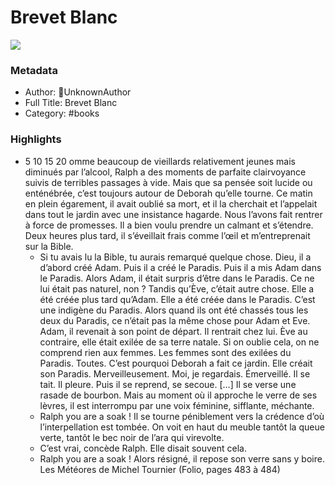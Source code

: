 # Brevet Blanc

![](https://readwise-assets.s3.amazonaws.com/static/images/default-book-icon-2.dae1dc4d332b.png)

### Metadata

- Author: UnknownAuthor
- Full Title: Brevet Blanc
- Category: #books

### Highlights

- 5
  10
  15
  20
  omme beaucoup de vieillards relativement jeunes mais diminués par l’alcool, Ralph a des moments de parfaite clairvoyance suivis de terribles passages à vide. Mais que sa pensée soit lucide ou enténébrée, c’est toujours autour de Deborah qu’elle tourne.
  Ce matin en plein égarement, il avait oublié sa mort, et il la cherchait et l’appelait dans tout le jardin avec une insistance hagarde. Nous l’avons fait rentrer à force de promesses. Il a bien voulu prendre un calmant et s’étendre. Deux heures plus tard, il s’éveillait frais comme l’œil et m’entreprenait sur la Bible.
  - Si tu avais lu la Bible, tu aurais remarqué quelque chose. Dieu, il a d’abord créé Adam. Puis il a créé le Paradis. Puis il a mis Adam dans le Paradis. Alors Adam, il était surpris d’être dans le Paradis. Ce ne lui était pas naturel, non ? Tandis qu’Ève, c’était autre chose. Elle a été créée plus tard qu’Adam. Elle a été créée dans le Paradis. C’est une indigène du Paradis. Alors quand ils ont été chassés tous les deux du Paradis, ce n’était pas la même chose pour Adam et Eve. Adam, il revenait à son point de départ. Il rentrait chez lui. Ève au contraire, elle était exilée de sa terre natale. Si on oublie cela, on ne comprend rien aux femmes. Les femmes sont des exilées du Paradis. Toutes. C’est pourquoi Deborah a fait ce jardin. Elle créait son Paradis. Merveilleusement. Moi, je regardais. Émerveillé.
  Il se tait. Il pleure. Puis il se reprend, se secoue.
  […]
  Il se verse une rasade de bourbon. Mais au moment où il approche le verre de ses lèvres, il est interrompu par une voix féminine, sifflante, méchante.
  - Ralph you are a soak !
  Il se tourne péniblement vers la crédence d’où l’interpellation est tombée. On voit en haut du meuble tantôt la queue verte, tantôt le bec noir de l’ara qui virevolte.
  - C’est vrai, concède Ralph. Elle disait souvent cela.
  - Ralph you are a soak !
  Alors résigné, il repose son verre sans y boire.
  Les Météores de Michel Tournier (Folio, pages 483 à 484)
